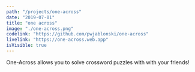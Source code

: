 ```yaml
---
path: "/projects/one-across"
date: "2019-07-01"
title: "one across"
image: "./one-across.png"
codelink: "https://github.com/pwjablonski/one-across"
livelink: "https://one-across.web.app"
isVisible: true
---
```


One-Across allows you to solve crossword puzzles with with your friends!